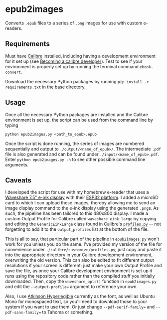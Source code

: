 # epub2images
Converts `.epub` files to a series of `.png` images for use with custom e-readers.

## Requirements
Must have [Calibre](https://calibre-ebook.com/) installed, including having a development environment for it set up (see [Becoming a calibre developer](https://calibre-ebook.com/get-involved)). Test to see if your environment is properly set up by running the terminal command `ebook-convert`.

Download the necessary Python packages by running `pip install -r requirements.txt` in the base directory.

## Usage
Once all the necessary Python packages are installed and the Calibre environment is set up, the script can be used from the command line by typing

`python epub2images.py <path_to_epub>.epub`

Once the script is done running, the series of images are numbered sequentially and output to `./output/<name_of_epub>/`. The intermediate `.pdf` file is also generated and can be found under `./input/<name_of_epub>.pdf`. Enter `python epub2images.py -h` to see other possible command line arguments.

## Caveats
I developed the script for use with my homebrew e-reader that uses a [Waveshare 7.5" e-ink display](https://www.waveshare.com/product/7.5inch-e-paper.htm) with their [ESP32 platform](https://www.waveshare.com/e-paper-esp32-driver-board.htm). I added a microSD card to which I can upload these images, thereby allowing me to send an image display command to the e-ink display using the generated `.png`s. As such, the pipeline has been tailored to this 480x800 display. I made a custom Output Profile for Calibre called `waveshare_eink_large` by copying and editing the `GenericEinkLarge` class found in Calibre's [`profiles.py`](https://github.com/kovidgoyal/calibre/blob/master/src/calibre/customize/profiles.py) -- not forgetting to add it to the `output_profiles` list at the bottom of the file.

This is all to say, that particular part of the pipeline in [`epub2images.py`](https://github.com/mchartigan/epub2images/epub2images.py) won't work for you unless you do the same. I've provided my version of the file for convenience under `./calibre/customize/profiles.py`; just copy and paste it into the appropriate directory in your Calibre development environment, overwriting the old version. This can also be edited to fit different output resolutions if your screen is different; just make your own Output Profile and save the file, as once your Calibre development environment is set up it runs using the repository code rather than the compiled stuff you initially downloaded. Then, copy the `waveshare_opts()` function in `epub2images.py` and edit the `--output-profile=` argument to reference your own. 

Also, I use [Atkinson Hyperlegible](https://fonts.google.com/specimen/Atkinson+Hyperlegible) currently as the font, as well as Ubuntu Mono for monospaced text, so you'll need to download those to your system if you want to use them. Or just change `--pdf-serif-family=` and `--pdf-sans-family=` to Tahoma or something.
